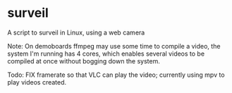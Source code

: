 # surveil
A script to surveil in Linux, using a web camera

Note: On demoboards ffmpeg may use some time to compile a video, the system
I'm running has 4 cores, which enables several videos to be compiled at once
without bogging down the system.

Todo: FIX framerate so that VLC can play the video; currently using mpv to 
play videos created.

